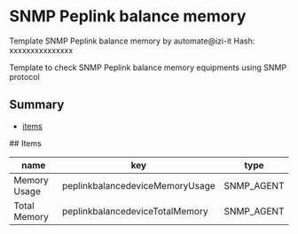 # SNMP Peplink balance memory
Template SNMP Peplink balance memory by automate@izi-it
Hash: xxxxxxxxxxxxxxx

Template to check SNMP Peplink balance memory equipments using SNMP protocol
## Summary
* [items](#items)

<a name="items" />
## Items

| name | key | type |
| ------------- |------------- |------------- |
| Memory Usage | peplinkbalancedeviceMemoryUsage | SNMP_AGENT |
| Total Memory | peplinkbalancedeviceTotalMemory | SNMP_AGENT |

